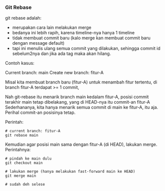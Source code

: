 ### Git Rebase
git rebase adalah:

- merupakan cara lain melakukan merge
- bedanya ini lebih rapih, karena timeline-nya hanya 1 timeline
- tidak membuat commit baru (kalo merge kan membuat commit baru dengan message default)
- tapi ini menulis ulang semua commit yang dilakukan, sehingga commit id sebelum2nya dan jika ada tag maka akan hilang. 

Contoh kasus:

Current branch: main
Create new branch: fitur-A

Misal kita membuat branch baru (fitur-A) untuk menambah fitur tertentu, di branch fitur-A terdapat >= 1 commit, <br>

Nah git-rebase itu menarik branch main kedalam fitur-A, posisi commit terakhir main tetap dibelakang, yang di HEAD-nya itu commit-an fitur-A
Sederhananya, kita hanya menarik semua commit di main ke fitur-A, itu aja. Perihal commit-an posisinya tetap.

Perintah:
```shell
# current branch: fitur-A
git rebase main
```

Kemudian agar posisi main sama dengan fitur-A (di HEAD), lakukan merge. Perintahnya:
```shell
# pindah ke main dulu
git checkout main

# lakukan merge (hanya melakukan fast-forward main ke HEAD)
git merge main

# sudah deh selese
```





